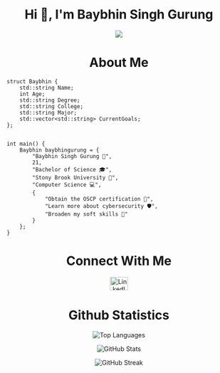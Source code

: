 <h1 align="center">Hi 👋, I'm Baybhin Singh Gurung</h1>

<p align="center">
  <img src="https://readme-typing-svg.demolab.com/?lines=Interested+in+Software+Engineering+🖥️+and+Cybersecurity!+🐱‍💻&font=Fira%20Code&center=true&width=440&height=45&color=FFFFFF&vCenter=true&size=11">
</p>


<h1 align="center">About Me</h1>

```
struct Baybhin {
    std::string Name;
    int Age;
    std::string Degree;
    std::string College;
    std::string Major;
    std::vector<std::string> CurrentGoals;
};


int main() {
    Baybhin baybhingurung = {
        "Baybhin Singh Gurung 👨",
        21,
        "Bachelor of Science 🎓",
        "Stony Brook University 🐾",
        "Computer Science 💻",
        {
            "Obtain the OSCP certification 📜",
            "Learn more about cybersecurity 🛡️",
            "Broaden my soft skills 🤝"
        }
    };
}
```


<h1 align="center">Connect With Me</h1>
<p align="center">
  <a href="https://www.linkedin.com/in/baybhin-gurung-653a151b/" target="blank">
    <img align="center" src="https://raw.githubusercontent.com/rahuldkjain/github-profile-readme-generator/master/src/images/icons/Social/linked-in-alt.svg" alt="LinkedIn Profile" height="30" width="40" />
  </a>
</p>


<h1 align="center">Github Statistics </h1>
<p align="center">
  <img src="https://github-readme-stats.vercel.app/api/top-langs?username=baybhinprogramming25&show_icons=true&theme=dark&locale=en&layout=compact" alt="Top Languages" />
</p>
<p align="center">
  <img src="https://github-readme-stats.vercel.app/api?username=baybhinprogramming25&show_icons=true&theme=dark&cache_seconds=1800&locale=en" alt="GitHub Stats" />
</p>
<p align="center">
  <img src="https://github-readme-streak-stats.herokuapp.com/?user=baybhinprogramming25&theme=dark" alt="GitHub Streak" />
</p>
